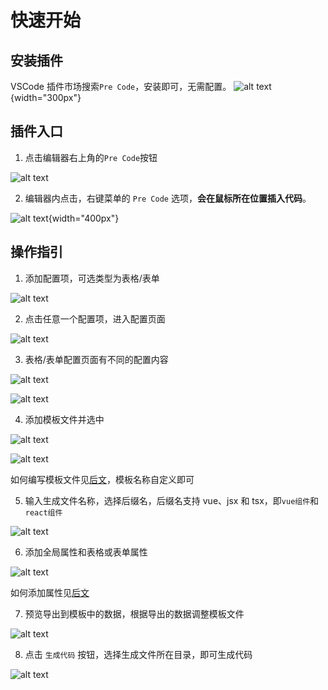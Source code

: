 # 快速开始

## 安装插件
VSCode 插件市场搜索`Pre Code`，安装即可，无需配置。
![alt text](/extension-market.png){width="300px"}

## 插件入口

1. 点击编辑器右上角的`Pre Code`按钮

![alt text](/entry-1.png)

2. 编辑器内点击，右键菜单的 `Pre Code` 选项，**会在鼠标所在位置插入代码**。

![alt text](/entry-2.png){width="400px"}


## 操作指引

1. 添加配置项，可选类型为表格/表单

![alt text](/guidance/1.png)


2. 点击任意一个配置项，进入配置页面

![alt text](/guidance/2.png)

3. 表格/表单配置页面有不同的配置内容

![alt text](/guidance/3-1.png)

![alt text](/guidance/3-2.png)

4. 添加模板文件并选中

![alt text](/guidance/4-1.png)

![alt text](/guidance/4-2.png)

如何编写模板文件见[后文](#templateFile)，模板名称自定义即可

5. 输入生成文件名称，选择后缀名，后缀名支持 vue、jsx 和 tsx，即`vue组件`和`react组件`

![alt text](/guidance/5.png)

6. 添加全局属性和表格或表单属性

![alt text](/guidance/6.png)

如何添加属性见[后文](#attribute)

7. 预览导出到模板中的数据，根据导出的数据调整模板文件

![alt text](/guidance/7.png)

8. 点击 `生成代码` 按钮，选择生成文件所在目录，即可生成代码

![alt text](/guidance/8.png)
